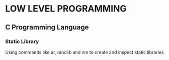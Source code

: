 # LOW LEVEL PROGRAMMING

## C Programming Language

### Static Library

Using commands like ar, randlib and nm to create and inspect static libraries
